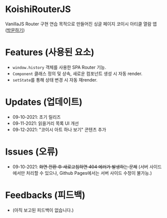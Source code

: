 # KoishiRouterJS
VanillaJS Router 구현 연습 목적으로 만들어진 싱글 페이지 코이시 아티클 열람 앱   
([방문하기](https://kuman514.github.io/KoishiRouterJS/))

# Features (사용된 요소)
- `window.history` 객체를 사용한 SPA Router 기능.
- `Component` 클래스 정의 및 상속, 새로운 컴포넌트 생성 시 자동 render.
- `setState`를 통해 상태 변경 시 자동 재render.

# Updates (업데이트)
- 09-10-2021: 초기 릴리즈
- 09-11-2021: 읽을거리 목록 UI 개선
- 09-12-2021: "코이시 아트 하나 보기" 콘텐츠 추가

# Issues (오류)
- 09-10-2021: ~~화면 전환 후 새로고침하면 404 에러가 발생하는 문제~~ (서버 사이드에서만 처리할 수 있으나, Github Pages에서는 서버 사이드 수정이 불가능.)

# Feedbacks (피드백)
- (아직 보고된 피드백이 없습니다.)
